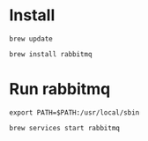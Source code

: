 ﻿# Install

```
brew update
```

```
brew install rabbitmq
```

# Run rabbitmq

```
export PATH=$PATH:/usr/local/sbin
```

```
brew services start rabbitmq
```